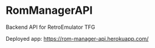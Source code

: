 # RomManagerAPI
Backend API for RetroEmulator TFG

Deployed app:  https://rom-manager-api.herokuapp.com/
